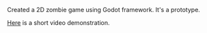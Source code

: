 Created a 2D zombie game using Godot framework. It's a prototype.

[Here](https://vimeo.com/392856546) is a short video demonstration.
